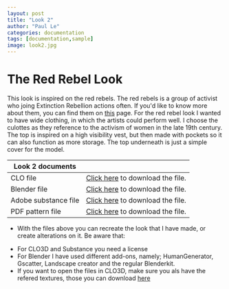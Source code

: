 ```yaml
---
layout: post
title: "Look 2"
author: "Paul Le"
categories: documentation
tags: [documentation,sample]
image: look2.jpg
---
```

# The Red Rebel Look

This look is inspired on the red rebels. The red rebels is a group of activist who joing Extinction Rebellion actions often. If you'd like to know more about them, you can find them on [this](https://redrebelbrigade.com/) page. For the red rebel look I wanted to have wide clothing, in which the artists could perform well. I choose the culottes as they reference to the activism of women in the late 19th century. The top is inspired on a high visibility vest, but then made with pockets so it can also function as more storage. The top underneath is just a simple cover for the model. 


|Look 2 documents| |
|----------|----------| 
|CLO file| [Click here](https://drive.google.com/file/d/1hJb47EDMBN5yGOeXoSTuV5PlMZDEGJH6/view?usp=drive_link) to download the file.|
|Blender file| [Click here](https://drive.google.com/file/d/1pJlB9wiDE_8d2URHyL8yz3Ls52srpDa5/view?usp=drive_link) to download the file.|
|Adobe substance file| [Click here](../../assets/nonimg/internship-info-motivation-letter.pdf) to download the file.|
|PDF pattern file| [Click here](https://drive.google.com/file/d/1HsDXMUjhw_kkLpLDZQpw3PY14_id_RGv/view?usp=drive_link) to download the file.|

* With the files above you can recreate the look that I have made, or create alterations on it. Be aware that:
- For CLO3D and Substance you need a license
- For Blender I have used different add-ons, namely; HumanGenerator, Gscatter, Landscape creator and the regular Blenderkit.
- If you want to open the files in CLO3D, make sure you als have the refered textures, those you can download [here](digital-fabric-recipes)

